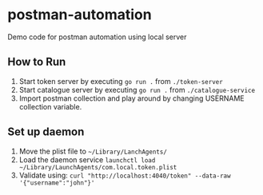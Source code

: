# postman-automation
Demo code for postman automation using local server

## How to Run

1. Start token server by executing `go run .` from `./token-server`
2. Start catalogue server by executing `go run .` from `./catalogue-service`
3. Import postman collection and play around by changing USERNAME collection variable.

## Set up daemon

1. Move the plist file to `~/Library/LanchAgents/`
2. Load the daemon service `launchctl load ~/Library/LaunchAgents/com.local.token.plist`
3. Validate using: `curl "http://localhost:4040/token" --data-raw '{"username":"john"}'`

